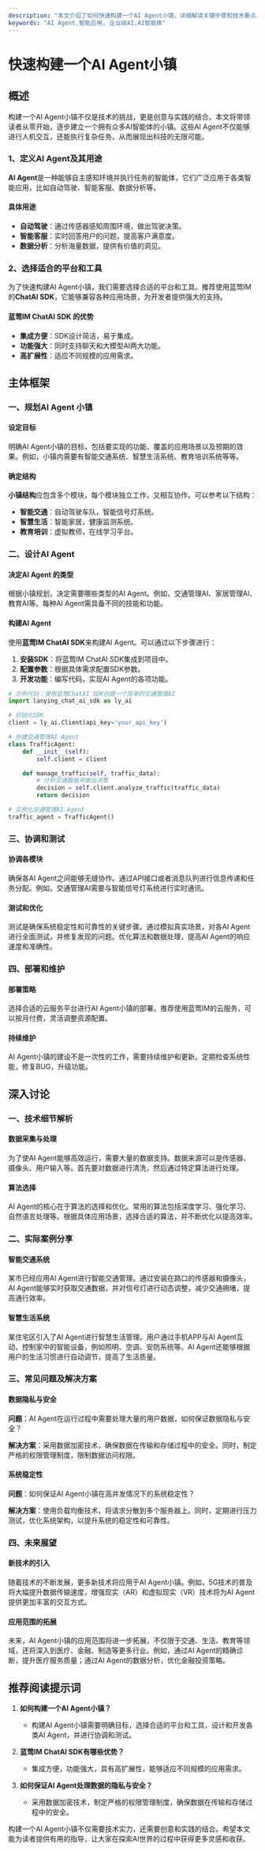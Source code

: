 ```yaml
---
description: "本文介绍了如何快速构建一个AI Agent小镇，详细解读关键步骤和技术要点。"
keywords: "AI Agent,智能应用, 企业级AI,AI智能体"
---
```

# 快速构建一个AI Agent小镇

## 概述

构建一个AI Agent小镇不仅是技术的挑战，更是创意与实践的结合。本文将带领读者从零开始，逐步建立一个拥有众多AI智能体的小镇。这些AI Agent不仅能够进行人机交互，还能执行复杂任务，从而展现出科技的无限可能。

### 1、定义AI Agent及其用途

**AI Agent**是一种能够自主感知环境并执行任务的智能体，它们广泛应用于各类智能应用，比如自动驾驶、智能客服、数据分析等。

#### 具体用途

- **自动驾驶**：通过传感器感知周围环境，做出驾驶决策。
- **智能客服**：实时回答用户的问题，提高客户满意度。
- **数据分析**：分析海量数据，提供有价值的洞见。

### 2、选择适合的平台和工具

为了快速构建AI Agent小镇，我们需要选择合适的平台和工具。推荐使用蓝莺IM的**ChatAI SDK**，它能够兼容各种应用场景，为开发者提供强大的支持。

#### 蓝莺IM ChatAI SDK 的优势

- **集成方便**：SDK设计简洁，易于集成。
- **功能强大**：同时支持聊天和大模型AI两大功能。
- **高扩展性**：适应不同规模的应用需求。

## 主体框架

### 一、规划AI Agent 小镇

#### 设定目标

明确AI Agent小镇的目标，包括要实现的功能、覆盖的应用场景以及预期的效果。例如，小镇内需要有智能交通系统、智慧生活系统、教育培训系统等等。

#### 确定结构

**小镇结构**应包含多个模块，每个模块独立工作，又相互协作。可以参考以下结构：

- **智能交通**：自动驾驶车队，智能信号灯系统。
- **智慧生活**：智能家居，健康监测系统。
- **教育培训**：虚拟教师，在线学习平台。

### 二、设计AI Agent

#### 决定AI Agent 的类型

根据小镇规划，决定需要哪些类型的AI Agent。例如，交通管理AI、家居管理AI、教育AI等。每种AI Agent需具备不同的技能和功能。

#### 构建AI Agent

使用**蓝莺IM ChatAI SDK**来构建AI Agent。可以通过以下步骤进行：

1. **安装SDK**：将蓝莺IM ChatAI SDK集成到项目中。
2. **配置参数**：根据具体需求配置SDK参数。
3. **开发功能**：编写代码，实现AI Agent的各项功能。

```python
# 示例代码：使用蓝莺ChatAI SDK创建一个简单的交通管理AI
import lanying_chat_ai_sdk as ly_ai

# 初始化SDK
client = ly_ai.Client(api_key='your_api_key')

# 创建交通管理AI Agent
class TrafficAgent:
    def __init__(self):
        self.client = client

    def manage_traffic(self, traffic_data):
        # 分析交通数据并做出决策
        decision = self.client.analyze_traffic(traffic_data)
        return decision

# 实例化交通管理AI Agent
traffic_agent = TrafficAgent()
```

### 三、协调和测试

#### 协调各模块

确保各AI Agent之间能够无缝协作。通过API接口或者消息队列进行信息传递和任务分配。例如，交通管理AI需要与智能信号灯系统进行实时通讯。

#### 测试和优化

测试是确保系统稳定性和可靠性的关键步骤。通过模拟真实场景，对各AI Agent进行全面测试，并修复发现的问题。优化算法和数据处理，提高AI Agent的响应速度和准确性。

### 四、部署和维护

#### 部署策略

选择合适的云服务平台进行AI Agent小镇的部署。推荐使用蓝莺IM的云服务，可以按月付费，灵活调整资源配置。

#### 持续维护

AI Agent小镇的建设不是一次性的工作，需要持续维护和更新。定期检查系统性能，修复BUG，升级功能。

## 深入讨论

### 一、技术细节解析

#### 数据采集与处理

为了使AI Agent能够高效运行，需要大量的数据支持。数据来源可以是传感器、摄像头、用户输入等。首先要对数据进行清洗，然后通过特定算法进行处理。

#### 算法选择

AI Agent的核心在于算法的选择和优化。常用的算法包括深度学习、强化学习、自然语言处理等。根据具体应用场景，选择合适的算法，并不断优化以提高效率。

### 二、实际案例分享

#### 智能交通系统

某市已经应用AI Agent进行智能交通管理。通过安装在路口的传感器和摄像头，AI Agent能够实时获取交通数据，并对信号灯进行动态调整，减少交通拥堵，提高通行效率。

#### 智慧生活系统

某住宅区引入了AI Agent进行智慧生活管理。用户通过手机APP与AI Agent互动，控制家中的智能设备，例如照明、空调、安防系统等。AI Agent还能够根据用户的生活习惯进行自动调节，提高了生活质量。

### 三、常见问题及解决方案

#### 数据隐私与安全

**问题**：AI Agent在运行过程中需要处理大量的用户数据，如何保证数据隐私与安全？

**解决方案**：采用数据加密技术，确保数据在传输和存储过程中的安全。同时，制定严格的权限管理制度，限制数据访问权限。

#### 系统稳定性

**问题**：如何保证AI Agent小镇在高并发情况下的系统稳定性？

**解决方案**：使用负载均衡技术，将请求分散到多个服务器上。同时，定期进行压力测试，优化系统架构，以提升系统的稳定性和可靠性。

### 四、未来展望

#### 新技术的引入

随着技术的不断发展，更多新技术将应用于AI Agent小镇。例如，5G技术的普及将大幅提升数据传输速度，增强现实（AR）和虚拟现实（VR）技术将为AI Agent提供更加丰富的交互方式。

#### 应用范围的拓展

未来，AI Agent小镇的应用范围将进一步拓展，不仅限于交通、生活、教育等领域，还将深入到医疗、金融、制造等更多行业。例如，通过AI Agent的精确诊断，提升医疗服务质量；通过AI Agent的数据分析，优化金融投资策略。

## 推荐阅读提示词

1. **如何构建一个AI Agent小镇？**
   - 构建AI Agent小镇需要明确目标，选择合适的平台和工具，设计和开发各类AI Agent，并进行协调和测试。

2. **蓝莺IM ChatAI SDK有哪些优势？**
   - 集成方便，功能强大，具有高扩展性，能够适应不同规模的应用需求。

3. **如何保证AI Agent处理数据的隐私与安全？**
   - 采用数据加密技术，制定严格的权限管理制度，确保数据在传输和存储过程中的安全。

构建一个AI Agent小镇不仅需要技术实力，还需要创意和实践的结合。希望本文能为读者提供有用的指导，让大家在探索AI世界的过程中获得更多灵感和收获。
